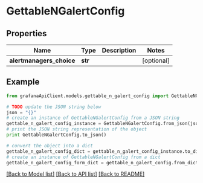 # GettableNGalertConfig


## Properties
Name | Type | Description | Notes
------------ | ------------- | ------------- | -------------
**alertmanagers_choice** | **str** |  | [optional] 

## Example

```python
from grafanaApiClient.models.gettable_n_galert_config import GettableNGalertConfig

# TODO update the JSON string below
json = "{}"
# create an instance of GettableNGalertConfig from a JSON string
gettable_n_galert_config_instance = GettableNGalertConfig.from_json(json)
# print the JSON string representation of the object
print GettableNGalertConfig.to_json()

# convert the object into a dict
gettable_n_galert_config_dict = gettable_n_galert_config_instance.to_dict()
# create an instance of GettableNGalertConfig from a dict
gettable_n_galert_config_form_dict = gettable_n_galert_config.from_dict(gettable_n_galert_config_dict)
```
[[Back to Model list]](../README.md#documentation-for-models) [[Back to API list]](../README.md#documentation-for-api-endpoints) [[Back to README]](../README.md)



